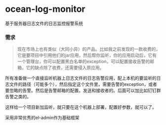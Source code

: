 # ocean-log-monitor
基于服务器日志文件的日志监控报警系统

### 需求
> 现在市场上也有类似（大同小异）的产品。比如我之前发现的一款收费的，它是要项目中引用他们的jar应用，然后帮你监听，你的应用启动后，它有一个管理台，你可以配置黑白名单的exception，可以配置接收告警的邮箱，它的缺点除了收费，还需要侵入原应用。

所有准备做一个直接监听机器上日志文件的日志告警应用，配上本机的要监听的日志文件的路径（可能多个），然后指定这个文件里，需要告警的exception，或者要忽略的告警。然后是告警邮箱的配置。发送和接收者的。后面可以加比如钉钉群告警之类的。

这样给一个项目新加监听，就只要在这个机器上部署，配置好参数，就可以了。



采用非常优秀的el-admin作为基础框架
